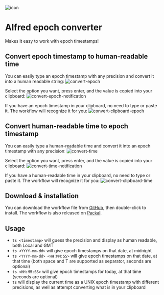 ![icon](https://raw.githubusercontent.com/snooze92/alfred-epoch-converter/master/icon.png)

Alfred epoch converter
======================

Makes it easy to work with epoch timestamps!

Convert epoch timestamp to human-readable time
----------------------------------------------

You can easily type an epoch timestamp with any precision and convert it into a human readable string:
![convert-epoch](https://raw.githubusercontent.com/snooze92/alfred-epoch-converter/master/imgs/convert-epoch.gif)

Select the option you want, press enter, and the value is copied into your clipboard:
![convert-epoch-notification](https://raw.githubusercontent.com/snooze92/alfred-epoch-converter/master/imgs/convert-epoch-notification.gif)

If you have an epoch timestamp in your clipboard, no need to type or paste it. The workflow will recognize it for you:
![convert-clipboard-epoch](https://raw.githubusercontent.com/snooze92/alfred-epoch-converter/master/imgs/convert-clipboard-epoch.gif)


Convert human-readable time to epoch timestamp
----------------------------------------------

You can easily type a human-readable time and convert it into an epoch timestamp with any precision:
![convert-time](https://raw.githubusercontent.com/snooze92/alfred-epoch-converter/master/imgs/convert-time.gif)

Select the option you want, press enter, and the value is copied into your clipboard:
![convert-time-notification](https://raw.githubusercontent.com/snooze92/alfred-epoch-converter/master/imgs/convert-time-notification.gif)

If you have a human-readable time in your clipboard, no need to type or paste it. The workflow will recognize it for you:
![convert-clipboard-time](https://raw.githubusercontent.com/snooze92/alfred-epoch-converter/master/imgs/convert-clipboard-time.gif)


Download & installation
-----------------------

You can download the workflow file from [GitHub](https://github.com/snooze92/alfred-epoch-converter/releases/latest), then double-click to install.
The workflow is also released on [Packal](http://www.packal.org/workflow/epoch-converter-0).


Usage
-----

- `ts <timestamp>` will guess the precision and display as human readable, both Local and GMT
- `ts <YYYY-mm-dd>` will give epoch timestamps on that date, at midnight
- `ts <YYYY-mm-dd> <HH:MM:SS>` will give epoch timestamps on that date, at that time (both space and T are supported as separator, seconds are optional)
- `ts <HH:MM:SS>` will give epoch timestamps for today, at that time (seconds are optional)
- `ts` will display the current time as a UNIX epoch timestamp with different precisions, as well as attempt converting what is in your clipboard
